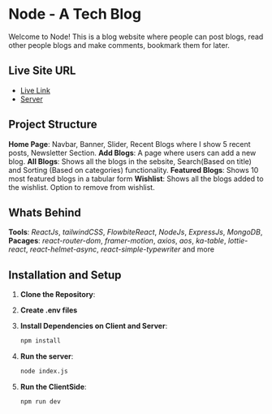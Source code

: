 # Node - A Tech Blog

Welcome to Node! This is a blog website where people can post blogs, read other people blogs and make comments, bookmark them for later. 

## Live Site URL
- [Live Link](https://node-93afa.web.app)
- [Server](https://node-blogs-lyart.vercel.app/)


## Project Structure
**Home Page**: Navbar, Banner, Slider, Recent Blogs where I show 5 recent posts, Newsletter Section.
**Add Blogs**: A page where users can add a new blog.
**All Blogs**: Shows all the blogs in the sebsite, Search(Based on title) and Sorting (Based on categories) functionality.
**Featured Blogs**: Shows 10 most featured blogs in a tabular form
**Wishlist**: Shows all the blogs added to the wishlist. Option to remove from wishlist.

## Whats Behind
**Tools**: *ReactJs*, *tailwindCSS*, *FlowbiteReact*, *NodeJs*, *ExpressJs*, *MongoDB*,  
**Pacages**: *react-router-dom*, *framer-motion*, *axios*, *aos*, *ka-table*, *lottie-react*, *react-helmet-async*, *react-simple-typewriter* and more

## Installation and Setup

1. **Clone the Repository**:

2. **Create .env files**


3. **Install Dependencies on Client and Server**:
   ```bash
   npm install

4. **Run the server**:
   ```bash
   node index.js

5. **Run the ClientSide**:
    ```bash
    npm run dev
